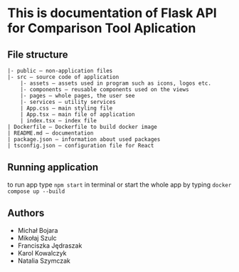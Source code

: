 # This is documentation of Flask API for Comparison Tool Aplication

## File structure

```
|- public – non-application files
|- src – source code of application
    |- assets – assets used in program such as icons, logos etc.
    |- components – reusable components used on the views
    |- pages – whole pages, the user see
    |- services – utility services
    | App.css – main styling file
    | App.tsx – main file of application
    | index.tsx – index file
| Dockerfile – Dockerfile to build docker image
| README.md – documentation  
| package.json – information about used packages
| tsconfig.json – configuration file for React
```

## Running application
to run app type ` npm start ` in terminal or start the whole app by typing ` docker compose up --build `
## Authors 
- Michał Bojara
- Mikołaj Szulc 
- Franciszka Jędraszak
- Karol Kowalczyk
- Natalia Szymczak